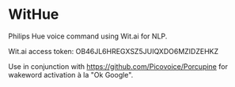 # WitHue

Philips Hue voice command using Wit.ai for NLP.

Wit.ai access token: 
OB46JL6HREGXSZ5JUIQXDO6MZIDZEHKZ

Use in conjunction with https://github.com/Picovoice/Porcupine for wakeword activation à la "Ok Google".
